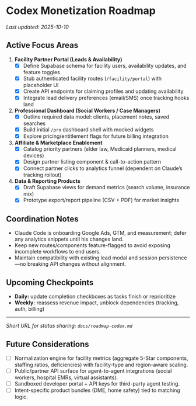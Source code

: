 # Codex Monetization Roadmap

_Last updated: 2025-10-10_

## Active Focus Areas

1. **Facility Partner Portal (Leads & Availability)**
   - [x] Define Supabase schema for facility users, availability updates, and feature toggles
   - [x] Stub authenticated facility routes (`/facility/portal`) with placeholder UI
   - [x] Create API endpoints for claiming profiles and updating availability
   - [x] Integrate lead delivery preferences (email/SMS) once tracking hooks land

2. **Professional Dashboard (Social Workers / Case Managers)**
   - [x] Outline required data model: clients, placement notes, saved searches
   - [x] Build initial `/pro` dashboard shell with mocked widgets
   - [x] Explore pricing/entitlement flags for future billing integration

3. **Affiliate & Marketplace Enablement**
   - [x] Catalog priority partners (elder law, Medicaid planners, medical devices)
   - [x] Design partner listing component & call-to-action pattern
   - [x] Connect partner clicks to analytics funnel (dependent on Claude’s tracking rollout)

4. **Data & Reporting Products**
   - [x] Draft Supabase views for demand metrics (search volume, insurance mix)
   - [x] Prototype export/report pipeline (CSV + PDF) for market insights

## Coordination Notes

- Claude Code is onboarding Google Ads, GTM, and measurement; defer any analytics snippets until his changes land.
- Keep new routes/components feature-flagged to avoid exposing incomplete workflows to end users.
- Maintain compatibility with existing lead modal and session persistence—no breaking API changes without alignment.

## Upcoming Checkpoints

- **Daily:** update completion checkboxes as tasks finish or reprioritize
- **Weekly:** reassess revenue impact, unblock dependencies (tracking, auth, billing)

---

_Short URL for status sharing: `docs/roadmap-codex.md`_


## Future Considerations

- [ ] Normalization engine for facility metrics (aggregate 5-Star components, staffing ratios, deficiencies) with facility-type and region-aware scaling.
- [ ] Public/partner API surface for agent-to-agent integrations (social workers, hospital EMRs, virtual assistants).
- [ ] Sandboxed developer portal + API keys for third-party agent testing.
- [ ] Intent-specific product bundles (DME, home safety) tied to matching logic.

